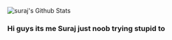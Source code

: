 <p align="left">
  <img alt="suraj's Github Stats" src="https://github-readme-stats.vercel.app/api?username=Suraj-Suresh32&show_icons=true&include_all_commits=true&hide_border=true" />

### Hi guys its me Suraj just noob  trying stupid to




 
